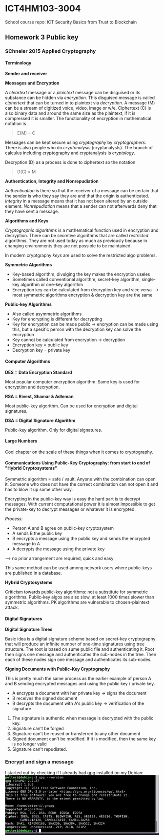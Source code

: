 # ICT4HM103-3004
School course repo: ICT Security Basics from Trust to Blockchain

## Homework 3 Public key

### SChneier 2015 Applied Cryptography

#### Terminology

**Sender and receiver**

**Messages and Encryption**

A *cleartext* message or a *plaintext* message can be disguised or its substance can be hidden via *encryption*. This disguised message is called *ciphertext* that can be turned in to plaintext via *decryption*. A message (M) can be a stream of digitized voice, video, image or w/e. Ciphertext (C) is also binary data and around the same size as the plaintext, if it is compressed it is smaller. The functionality of encryption in mathematical notation is 

>E(M) = C

Messages can be kept secure using *cryptography* by *cryptographers*. There is also people who do *cryptanalysis* (cryptanalysts). The branch of calculus including cryptography and cryptanalysis is *cryptology*.

Decryption (D) as a process is done to ciphertext so the notation:

>D(C) = M

**Authentication, Integrity and Nonrepudiation** 

*Authentication* is there so that the receiver of a message can be certain that the sender is who they say they are and that the origin is authenticated. 
*Integrity* in a message means that it has not been altered by an outside element.
*Nonrepudiation* means that a sender can not afterwards deny that they have sent a message.

**Algorithms and Keys**

*Cryptographic algorithms* is a mathematical function used in encryption and decryption. There can be secretive algorithms that are called *restricted* algorithms. They are not used today as much as previously because in changing environments they are not possible to be maintained.

In modern cryptgraphy *keys* are used to solve the restricted algo problems. 

**Symmetric Algorithms**

- Key-based algorithm, divulging the key makes the encryption useles
- Sometimes called conventional algorithm, secret-key algorithm, single-key algorithm or one-key algorithm
- Encryption key can be calculated from decryption key and vice versa --> most symmetric algorithms encryption & decryption key are the same 

**Public-key Algorithms**

- Also called asymmetric algorithms
- Key for encrypting is different for decrypting
- Key for encryption can be made public -> encryption can be made using this, but a spesific person with the decryption key can solve the encryption
- Key cannot be calculated from encryption -> decryption
- Encryption key = public key
- Decryption key = private key

#### Computer Algorithms

**DES = Data Encryption Standard**

Most popular computer encryption algorithm. Same key is used for encryption and decryption.

**RSA = Rivest, Shamar & Adleman**

Most public-key algorithm. Can be used for encryption and digital signatures.

**DSA = Digital Signature Algorithm**

Public-key algorithm. Only for digital signatures.

#### Large Numbers

Cool chapter on the scale of these things when it comes to cryptography.

#### Communications Using Public-Key Cryptography: from start to end of "Hybrid Cryptosystems"

Symmetric algorithm = safe / vault. Anyone with the combination can open it. Someone who does not have the correct combination can not open it and has to blow it up some other way.

Encrypting in the public-key way is easy the hard part is to decrypt messages. With current computational power it is almost impossible to get the private-key to decrypt messages or whatever it is encrypted.

*Process:*

- Person A and B agree on public-key cryptosystem
- A sends B the public key
- B encrypts a message using the public key and sends the encrypted message to A
- A decrypts the message using the private key

--> no prior arrangement are required, quick and easy

This same method can be used among network users where public-keys are published in a database.

**Hybrid Cryptosystems**

Criticism towards public-key algorithms: not a substitute for symmetric algorithms. 
Public-key algos are also slow, at least 1000 times slower than symmetric algorithms.
PK algorithms are vulnerable to chosen-plaintext attack.

#### Digital Signatures

**Digital Signature Trees**

Basic idea is a digital signature scheme based on secret-key cryptography that will produce an infinite number of one-time signatures using tree structure. The root is based on sume public file and authenticating it. Root then signs one message and authenticates the sub-nodes in the tree. Then each of these nodes sign one message and authenticates its sub-nodes.

**Signing Documents with Public-Key Cryptography**

This is pretty much the same process as the earlier example of person A and B sending encrypted messages and using the public key / private key.

- A encrypts a document with her private key -> signs the document
- B receives the signed document
- B decrypts the document with A's public key -> verification of the signature

1. The signature is authentic when message is decrypted with the public key.
2. Signature can't be forged
3. Signature can't be reused or transferred to any other document
4. Signed document can't be modified. If it is modified, then the same key is no longer valid
5. Signature can't repudiated.

### Encrypt and sign a message

I started out by checking if I already had gpg installed on my Debian:
![GPG installed](/pics/gpg1.JPG)